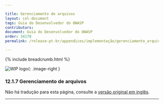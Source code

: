 ```yaml
---

title: Gerenciamento de arquivos
layout: col-document
tags: Guia do Desenvolvedor do OWASP
contributors:
document: Guia do Desenvolvedor do OWASP
order: 34170
permalink: /release-pt-br/appendices/implementação/gerenciamento_arquivos/

---
```


{% include breadcrumb.html %}

<style type="text/css">
.image-right {
  height: 180px;
  display: block;
  margin-left: auto;
  margin-right: auto;
  float: right;
}
</style>

![WIP logo](../../../assets/images/dg_wip.png "Trabalho em andamento"){: .image-right }

### 12.1.7 Gerenciamento de arquivos

Não há tradução para esta página, consulte a [versão original em inglês][release140107].

----

[release140107]: https://github.com/OWASP/www-project-developer-guide/blob/main/draft/14-appendices/01-implementation-dos-donts/07-file-management.md
